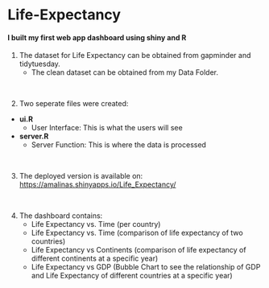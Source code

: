 # Life-Expectancy
#### I built my first web app dashboard using shiny and R
1. The dataset for Life Expectancy can be obtained from gapminder and tidytuesday. 
	- The clean dataset can be obtained from my Data Folder.
<br>

2. Two seperate files were created:

- <b>ui.R</b>
    - User Interface: This is what the users will see
- <b>server.R</b>
    - Server Function: This is where the data is processed
<br>

3. The deployed version is available on: https://amalinas.shinyapps.io/Life_Expectancy/
<br>
  
4. The dashboard contains:
	- Life Expectancy vs. Time (per country)
	- Life Expectancy vs. Time (comparison of life expectancy of two countries)
	- Life Expectancy vs Continents (comparison of life expectancy of different continents at a specific year)
	- Life Expectancy vs GDP (Bubble Chart to see the relationship of GDP and Life Expectancy of different countries at a specific year)
	
